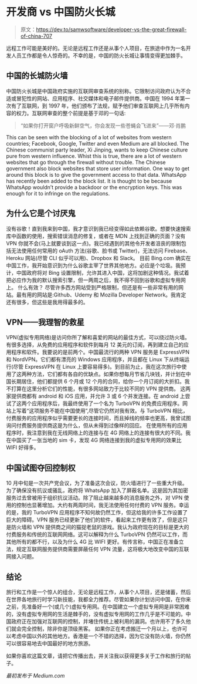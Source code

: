# 开发商 vs 中国防火长城

> 原文：<https://dev.to/samwsoftware/developer-vs-the-great-firewall-of-china-707>

远程工作可能是美好的。无论是远程工作还是从事个人项目，在旅途中作为一名开发人员工作都是令人惊奇的。不幸的是，中国的防火长城让事情变得更加棘手。

## 中国的长城防火墙

中国防火长城是中国政府实施的互联网审查系统的别称。它限制访问政府认为不合适或冒犯性的网站、应用程序、社交媒体和电子邮件提供商。中国在 1994 年第一次有了互联网，到 1997 年，他们颁布了法规，赋予他们审查互联网上几乎所有内容的权力。互联网审查的整个前提是基于邓的一句话:

> “如果你打开窗户呼吸新鲜空气，你会发现一些苍蝇会飞进来”——邓·肖鹏

This can be seen with the blocking of a lot of websites from western countries; Facebook, Google, Twitter and even Medium are all blocked. The Chinese communist party leader, Xi Jinping, wants to keep Chinese culture pure from western influence. Whist this is true, there are a lot of western websites that go through the firewall without trouble. The Chinese government also block websites that store user information. One way to get around this block is to give the government access to that data. WhatsApp has recently been added to the block list. It is thought to be because WhatsApp wouldn’t provide a backdoor or the encryption keys. This was enough for it to infringe on the regulations.

## 为什么它是个讨厌鬼

没有谷歌！直到我来到中国，我才意识到我已经变得如此依赖谷歌。想要快速搜索库中函数的使用，搜索错误消息的修复，或者在 MDN 上找到正确的页面？没有 VPN 你就不会(马上就要谈到这一点)。我已经遇到的其他令开发者沮丧的限制包括无法使用任何常用的 oAuth 方法(谷歌、脸书或 Twitter)，无法访问 Firebase、Heroku 网站(尽管 CLI 似乎可以用)、Dropbox 和 Slack。
目前 Bing.com 确实在中国工作，我开始意识到为什么谷歌主宰了世界其他地方。必应是个垃圾。我预计，中国政府将对 Bing 设置限制，允许其进入中国，这将加剧这种情况。我试着把必应作为我的默认搜索引擎，但一两周之后，我不得不回到谷歌和虚拟专用网上。
什么有效？
尽管许多西方网站受到严格限制，但还是有一些非常有用的网站。最有用的网站是:Github、Udemy 和 Mozilla Developer Network。我肯定还有很多，但这些是我用得最多的。

## VPN——我理智的救星

VPN(虚拟专用网络)是访问你所了解和喜爱的网站的最佳方式，可以绕过防火墙。有很多选择，从免费的应用程序和软件到每月 12 美元的订阅，再到建立自己的应用程序和软件。我要说的是前两个。中国最流行的两种 VPN 服务是 ExpressVPN 和 NordVPN。它们都有漂亮的 Windows 应用程序，并且都在 Linux 下从终端运行(尽管 ExpressVPN 在 Linux 上要容易得多)。到目前为止，我在这次旅行中使用了这两种方法，它们都有各自的优缺点。如果你想每月节省几块钱，并计划在中国长期居住，他们都提供 6 个月或 12 个月的合同，给你一个月订阅的大折扣。我不打算在这里分析它们的性能，有很多网站致力于比较不同的 VPN 提供商。
这两家提供商都有 android 和 iOS 应用，并允许 3 或 6 个并发连接。在 android 上尝试了这两个应用程序后，我最终使用了一个名为 TurboVPN 的免费应用程序。网站上写着“这项服务不能在中国使用”,尽管它仍然对我有效。与 TurboVPN 相比，付费服务的应用程序似乎需要更长的连接时间，而且掉线的频率也更高，我曾试图询问付费服务提供商这是为什么，但从未得到过像样的回应。
在使用所有的应用程序时，我注意到我在无线网络上的连接与在 4G 网络上的连接有很大的不同。我在中国买了一张当地的 sim 卡，发现 4G 网络连接到我的虚拟专用网的效果比 WIFI 好得多。

## 中国试图夺回控制权

10 月中旬是一次共产党会议，为了准备这次会议，防火墙进行了一些重大升级。为了确保没有抗议或骚乱，政府将 WhatsApp 加入了屏蔽名单。这是因为其加密服务过去曾被用于组织抗议活动。除了阻止越来越多的消息服务之外，对 VPN 使用的控制也显著增加。大约有两周时间，我无法使用任何付费的 VPN 服务。幸运的是，我的 TurboVPN 应用程序不知何故仍然工作，但这给我的许多工作设置了巨大的障碍。VPN 服务已经更新了他们的软件，看起来工作更有效了，但是这只是防火墙和 VPN 提供商之间的猫捉老鼠的游戏。我认为政府现在的目标是更大的付费服务和传统的互联网网络。这可以解释为什么 TurboVPN 仍然可以工作，而其他所有的都不行，以及为什么 4G 比 WIFI 更好。有传言称，中国正在准备立法，规定互联网服务提供商需要屏蔽任何 VPN 流量，这将极大地改变中国的互联网接入问题。

## 结论

旅行和工作是一个惊人的组合，无论是远程工作，从事个人项目，还是储蓄，然后在世界各地旅行时学习新技能，我都全力推荐。尽管如果你计划访问中国，在你来之前，先准备好一个(或几个)虚拟专用网。在中国建立一个虚拟专用网是非常困难的，没有虚拟专用网的生活是棘手的，没有虚拟专用网的工作几乎是不可能的。中国政府正在加强对互联网的控制，并堵住传统上被利用的漏洞。也许用不了多久他们就会完全控制，除非你是顶级黑客。
如果你正在考虑搬迁一个月以上，也许可以考虑中国以外的其他地方。香港是一个不错的选择，因为它没有防火墙，你仍然可以很容易地去中国最好的地方旅游。

如果你喜欢这篇文章，请把它传播出去，并关注我以获得更多关于工作和旅行的帖子。

*最初发布于 Medium.com*